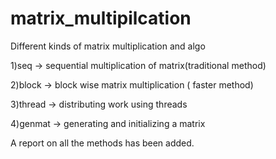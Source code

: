 # matrix_multipilcation
Different kinds of matrix multiplication and algo

1)seq -> sequential multiplication of matrix(traditional method)

2)block -> block wise matrix multiplication ( faster method)

3)thread -> distributing work using threads

4)genmat -> generating and initializing a matrix


A report on all the methods has been added.
